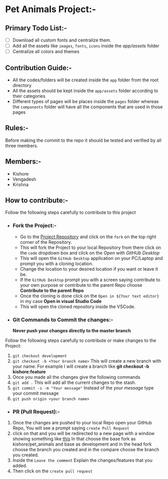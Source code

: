 # Pet Animals Project:-

## Primary Todo List:-

- [ ] Download all custom fonts and centralize them.
- [ ] Add all the assets like `images`, `fonts`, `icons` inside the _app/assets_ folder
- [ ] Centralize all colors and themes

## Contribution Guide:-

- All the codes/folders will be created inside the `app` folder from the root directory
- All the assets should be kept inside the `app/assets` folder according to their categories
- Different types of pages will be places inside the `pages` folder whereas the `components` folder will have all the components that are used in those pages

## Rules:-

Before making the commit to the repo it should be tested and verified by all three members.

## Members:-

- Kishore
- Vengadesh
- Krishna

## How to contribute:-

Follow the following steps carefully to contribute to this project

- ### Fork the Project:-

  - Go to the [Project Repository](https://github.com/kishore007k/pet_animals) and click on the `fork` on the top right corner of the Repository.
  - This will fork the Project to your local Repository from there click on the `code` dropdown box and click on the _Open with GitHUb Desktop_
  - This will open the `GitHub Desktop` application on your PC/Laptop and prompt you with a cloning location.
  - Change the location to your desired location if you want or leave it be.
  - If the `GitHub Desktop` prompt you with a screen saying contribute to your own purpose or contribute to the parent Repo choose **Contribute to the parent Repo**
  - Once the cloning is done click on the `Open in ${Your text editor}` in my case **Open in visual Studio Code**
  - This will open the cloned repository inside the VSCode.

- ### Git Commands to Commit the changes:-

  **Never push your changes directly to the master branch**

Follow the following steps carefully to contribute or make changes to the Project:

1. `git checkout development`
1. `git checkout -b <Your branch name>` This will create a new branch with your name. For example I will create a branch like **git checkout -b kishore:feature**
1. Once you made all the changes give the following commands
1. `git add .` This will add all the current changes to the stash.
1. `git commit -s -m "Your message"` Instead of the _your message_ type your commit message
1. `git push origin <your branch name>`

- ### PR (Pull Request):-

1. Once the changes are pushed to your local Repo open your GitHub Repo, You will see a prompt saying `create Pull Request`
1. click on that and you will be redirected to a new page with a window showing something like [this](https://storage.googleapis.com/cdn.thenewstack.io/media/2018/06/bd933597-propen.png) In that choose the base fork as kishore/pet_animals and base as development and in the head fork choose the branch you created and in the compare choose the branch you created.
1. Inside the `Leave the comment` Explain the changes/features that you added.
1. Then click on the `create pull request`
